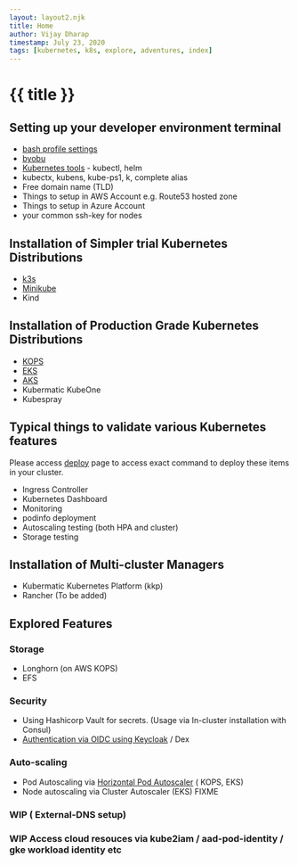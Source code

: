 ```yaml
---
layout: layout2.njk
title: Home
author: Vijay Dharap
timestamp: July 23, 2020 
tags: [kubernetes, k8s, explore, adventures, index]
---
```


# {{ title }}

## Setting up your developer environment terminal
* [bash profile settings](./bash-settings)
* [byobu](./byobu)
* [Kubernetes tools](./kube-tools) - kubectl, helm
* kubectx, kubens, kube-ps1, k, complete alias
* Free domain name (TLD)
* Things to setup in AWS Account e.g. Route53 hosted zone
* Things to setup in Azure Account
* your common ssh-key for nodes

## Installation of Simpler trial Kubernetes Distributions
* [k3s](./k3s)
* [Minikube](./minikube)
* Kind

## Installation of Production Grade Kubernetes Distributions
* [KOPS](./kops)
* [EKS](./eks)
* [AKS](./aks)
* Kubermatic KubeOne
* Kubespray

## Typical things to validate various Kubernetes features

Please access [deploy](./deploy) page to access exact command to deploy these items in your cluster. 

* Ingress Controller
* Kubernetes Dashboard
* Monitoring
* podinfo deployment
* Autoscaling testing (both HPA and cluster)
* Storage testing

## Installation of Multi-cluster Managers
* Kubermatic Kubernetes Platform (kkp)
* Rancher (To be added)

## Explored Features

### Storage
* Longhorn (on AWS KOPS)
* EFS

### Security
* Using Hashicorp Vault for secrets. (Usage via In-cluster installation with Consul)
* [Authentication via OIDC using Keycloak](./oauth/) / Dex

### Auto-scaling
* Pod Autoscaling via [Horizontal Pod Autoscaler](./hpa) ( KOPS, EKS)
* Node autoscaling via Cluster Autoscaler (EKS) FIXME

### WIP ( External-DNS setup)

### WIP Access cloud resouces via kube2iam / aad-pod-identity / gke workload identity etc


